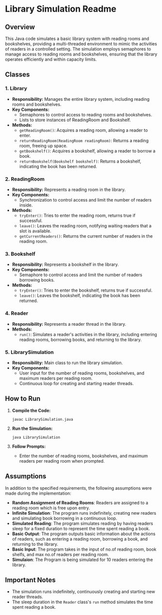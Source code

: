 # Library Simulation Readme

## Overview
This Java code simulates a basic library system with reading rooms and bookshelves, providing a multi-threaded environment to mimic the activities of readers in a controlled setting. The simulation employs semaphores to manage access to reading rooms and bookshelves, ensuring that the library operates efficiently and within capacity limits.

## Classes

### 1. Library
- **Responsibility:** Manages the entire library system, including reading rooms and bookshelves.
- **Key Components:**
  - Semaphores to control access to reading rooms and bookshelves.
  - Lists to store instances of ReadingRoom and Bookshelf.
- **Methods:**
  - `getReadingRoom()`: Acquires a reading room, allowing a reader to enter.
  - `returnReadingRoom(ReadingRoom readingRoom)`: Returns a reading room, freeing up space.
  - `getBookshelf()`: Acquires a bookshelf, allowing a reader to borrow a book.
  - `returnBookshelf(Bookshelf bookshelf)`: Returns a bookshelf, indicating the book has been returned.

### 2. ReadingRoom
- **Responsibility:** Represents a reading room in the library.
- **Key Components:**
  - Synchronization to control access and limit the number of readers inside.
- **Methods:**
  - `tryEnter()`: Tries to enter the reading room, returns true if successful.
  - `leave()`: Leaves the reading room, notifying waiting readers that a slot is available.
  - `getCurrentReaders()`: Returns the current number of readers in the reading room.

### 3. Bookshelf
- **Responsibility:** Represents a bookshelf in the library.
- **Key Components:**
  - Semaphore to control access and limit the number of readers borrowing books.
- **Methods:**
  - `tryEnter()`: Tries to enter the bookshelf, returns true if successful.
  - `leave()`: Leaves the bookshelf, indicating the book has been returned.

### 4. Reader
- **Responsibility:** Represents a reader thread in the library.
- **Methods:**
  - `run()`: Simulates a reader's activities in the library, including entering reading rooms, borrowing books, and returning to the library.

### 5. LibrarySimulation
- **Responsibility:** Main class to run the library simulation.
- **Key Components:**
  - User input for the number of reading rooms, bookshelves, and maximum readers per reading room.
  - Continuous loop for creating and starting reader threads.

## How to Run
1. **Compile the Code:**
   ```
   javac LibrarySimulation.java
   ```

2. **Run the Simulation:**
   ```
   java LibrarySimulation
   ```

3. **Follow Prompts:**
   - Enter the number of reading rooms, bookshelves, and maximum readers per reading room when prompted.

## Assumptions
In addition to the specified requirements, the following assumptions were made during the implementation:
- **Random Assignment of Reading Rooms**: Readers are assigned to a reading room which is free upon entry.
- **Infinite Simulation**: The program runs indefinitely, creating new readers and simulating book borrowing in a continuous loop.
- **Simulated Reading**: The program simulates reading by having readers sleep for a fixed duration to represent the time spent reading a book.
- **Basic Output**: The program outputs basic information about the actions of readers, such as entering a reading room, borrowing a book, and returning to the library.
- **Basic Input**: The program takes in the input of no.of reading room, book shelfs, and max no.of readers per reading room.
- **Simulaion**: The Program is being simulated for 10 readers entering the library. 

## Important Notes
- The simulation runs indefinitely, continuously creating and starting new reader threads.
- The sleep duration in the `Reader` class's `run` method simulates the time spent reading a book.

<!-- 
## Suggestions for Improvement
- Implement a graceful stop mechanism for the simulation.
- Enhance logging and output for a more comprehensive view of simulation activities.
- Consider adding additional features or constraints to make the simulation more realistic. -->
